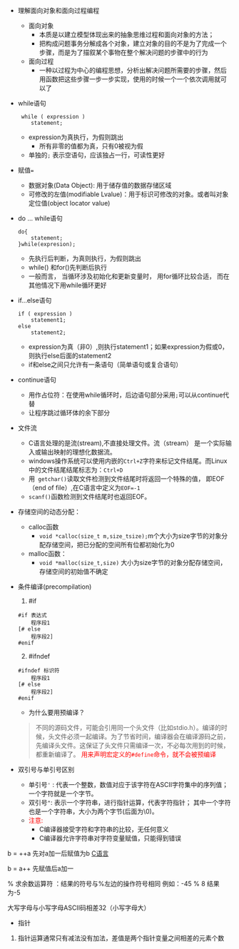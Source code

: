 - 理解面向对象和面向过程编程
  - 面向对象
    - 本质是以建立模型体现出来的抽象思维过程和面向对象的方法；
    - 把构成问题事务分解成各个对象，建立对象的目的不是为了完成一个步骤，而是为了描叙某个事物在整个解决问题的步骤中的行为
  - 面向过程
    - 一种以过程为中心的编程思想，分析出解决问题所需要的步骤，然后用函数把这些步骤一步一步实现，使用的时候一个一个依次调用就可以了



- while语句
    ```
     while ( expression )
        statement;
     ```
  - expression为真执行，为假则跳出
    - 所有非零的值都为真，只有0被视为假
  - 单独的`;` 表示空语句，应该独占一行，可读性更好



- 赋值`=`
    - 数据对象(Data Object):  用于储存值的数据存储区域
    - 可修改的左值(modifiable Lvalue)：用于标识可修改的对象。或者叫对象定位值(object locator value)


- do ... while语句
    ```
    do{
        statement;
    }while(expresion);
    ```
  - 先执行后判断，为真则执行，为假则跳出
  - while() 和for()先判断后执行
  - 一般而言， 当循环涉及初始化和更新变量时， 用for循环比较合适， 而在其他情况下用while循环更好


- if...else语句
    ```
    if ( expression )
        statement1;
    else
        statement2;
    ```
  - expression为真（非0）,则执行statement1；如果expression为假或0， 则执行else后面的statement2
  - if和else之间只允许有一条语句（简单语句或复合语句）


- continue语句
  - 用作占位符：在使用while循环时，后边语句部分采用` ; `可以从continue代替
  - 让程序跳过循环体的余下部分


- 文件流
  - C语言处理的是流(stream),不直接处理文件。流（stream） 是一个实际输入或输出映射的理想化数据流。 
  - windows操作系统可以使用内嵌的` Ctrl+Z `字符来标记文件结尾。而Linux中的文件结尾结尾标志为：`Ctrl+D`
  - 用` getchar()`读取文件检测到文件结尾时将返回一个特殊的值， 即EOF（end of file）,在C语言中定义为` EOF=-1 `
  - ` scanf() `函数检测到文件结尾时也返回EOF。


- 存储空间的动态分配：
  - calloc函数
    - `void *calloc(size_t m,size_tsize);`m个大小为size字节的对象分配存储空间，把已分配的空间所有位都初始化为0
  - malloc函数：
    - `void *malloc(size_t,size)` 大小为size字节的对象分配存储空间，存储空间的初始值不确定


- 条件编译(precompilation)
  1. #if
    ```
    #if 表达式
        程序段1
    [# else
        程序段2]
    #enif
    ```
  2. #ifndef
    ```
    #ifndef 标识符
        程序段1
    [# else
        程序段2]
    #enif
    ```
    - 为什么要用预编译？
    > 不同的源码文件，可能会引用同一个头文件（比如stdio.h）。编译的时候，头文件必须一起编译。为了节省时间，编译器会在编译源码之前，先编译头文件。这保证了头文件只需编译一次，不必每次用到的时候，都重新编译了。
    <font color=red>用来声明宏定义的`#define`命令，就不会被预编译 </font>


- 双引号与单引号区别
  - 单引号` ' ` :  代表一个整数，数值对应于该字符在ASCII字符集中的序列值；一个字符就是一个字节。
  - 双引号` " `: 表示一个字符串，进行指针运算，代表字符指针；
 其中一个字符也是一个字符串，大小为两个字节(后面为\0)。
  - <font color=red> 注意: </font> 
    - C编译器接受字符和字符串的比较，无任何意义
    - C编译器允许字符串对字符变量赋值，只能得到错误

 










b = ++a 先对a加一后赋值为b
[C语言](https://blog.csdn.net/cb673335723/article/details/78205191)


b = a++ 先赋值后a加一

% 求余数运算符 ：结果的符号与%左边的操作符号相同
例如：-45 % 8 结果为-5

大写字母与小写字母ASCII码相差32（小写字母大）









-  指针
1. 指针运算通常只有减法没有加法，差值是两个指针变量之间相差的元素个数




























